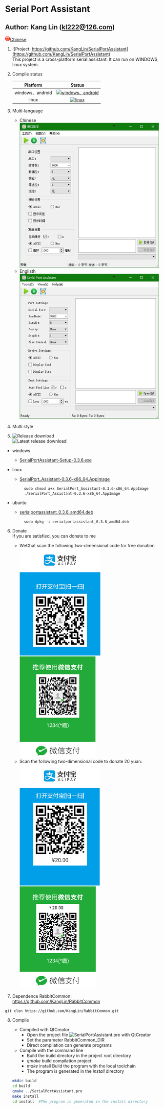 Serial Port Assistant
=====================

Author: Kang Lin (kl222@126.com)
--------------------------------

[<img src="Resource/png/China.png" alt="Chinese" title="Chinese" width="16" height="16" />Chinese](README_ZH.md)

1. ![Project: https://github.com/KangLin/SerialPortAssistant](https://github.com/KangLin/SerialPortAssistant)  
This project is a cross-platform serial assistant. It can run on WINDOWS, linux system.

2. Complie status

    |Platform|Status|
    |:---:|:------:|
    |windows、android|[![windows、android](https://ci.appveyor.com/api/projects/status/y77e828ysqc79r9o?svg=true)](https://ci.appveyor.com/project/KangLin/serialportassistant)|
    |linux|[![linux](https://travis-ci.org/KangLin/SerialPortAssistant.svg?branch=master)](https://travis-ci.org/KangLin/SerialPortAssistant)|

3. Multi-language
    * Chinese  
    ![Chinese](Docs/ui-zh.jpg)
    * Englisth  
    ![Englisth](Docs/ui-en.jpg)

4. Multi style

5. ![Release download](https://github.com/KangLin/SerialPortAssistant/releases)  
![Latest release download](https://github.com/KangLin/SerialPortAssistant/releases/latest)

- windows
    + [SerialPortAssistant-Setup-0.3.6.exe](https://github.com/KangLin/SerialPortAssistant/releases/download/0.3.6/SerialPortAssistant-Setup-0.3.6.exe)

- linux
    + [SerialPort_Assistant-0.3.6-x86_64.AppImage](https://github.com/KangLin/SerialPortAssistant/releases/download/0.3.6/SerialPort_Assistant-0.3.6-x86_64.AppImage)

            sudo chmod a+x SerialPort_Assistant-0.3.6-x86_64.AppImage
            ./SerialPort_Assistant-0.3.6-x86_64.AppImage

- ubuntu
    + [serialportassistant_0.3.6_amd64.deb](https://github.com/KangLin/SerialPortAssistant/releases/download/0.3.6/serialportassistant_0.3.6_amd64.deb)

            sudo dpkg -i serialportassistant_0.3.6_amd64.deb

6. Donate  
If you are satisfied, you can donate to me
    * WeChat scan the following two-dimensional code for free donation  
    ![Alipay contribute( More than ￥20 )](Resource/png/zhifubao.png  "Alipay contribute( More than ￥20 )")
    ![WeChat payment( More than ￥20 )](Resource/png/weixinpay.png "WeChat payment( More than ￥20 )")
    * Scan the following two-dimensional code to donate 20 yuan:  
    ![Alipay contribute](Resource/png/zhifubao20.png  "Alipay contribute")
    ![WeChat payment](Resource/png/weixinpay20.png "WeChat payment")
    
7. Dependence
  RabbitCommon: https://github.com/KangLin/RabbitCommon
  
  ```
  git clon https://github.com/KangLin/RabbitCommon.git
  ```
  
8. Compile
    - Compiled with QtCreator
       * Open the project file ![SerialPortAssistant.pro](SerialPortAssistant.pro) with QtCreator
       * Set the parameter RabbitCommon_DIR
       * Direct compilation can generate programs
    - Compile with the command line
       * Build the build directory in the project root directory
       * *qmake* build compilation project
       * *make* install Build the program with the local toolchain
       * The program is generated in the *install* directory

    ```sh
    mkdir build
    cd build
    qmake ../SerialPortAssistant.pro
    make install
    cd install  #The program is generated in the install directory
    ```
